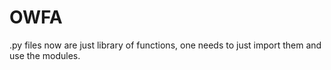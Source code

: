 # OWFA
.py files now are just library of functions, one needs to just import them and use the modules.
